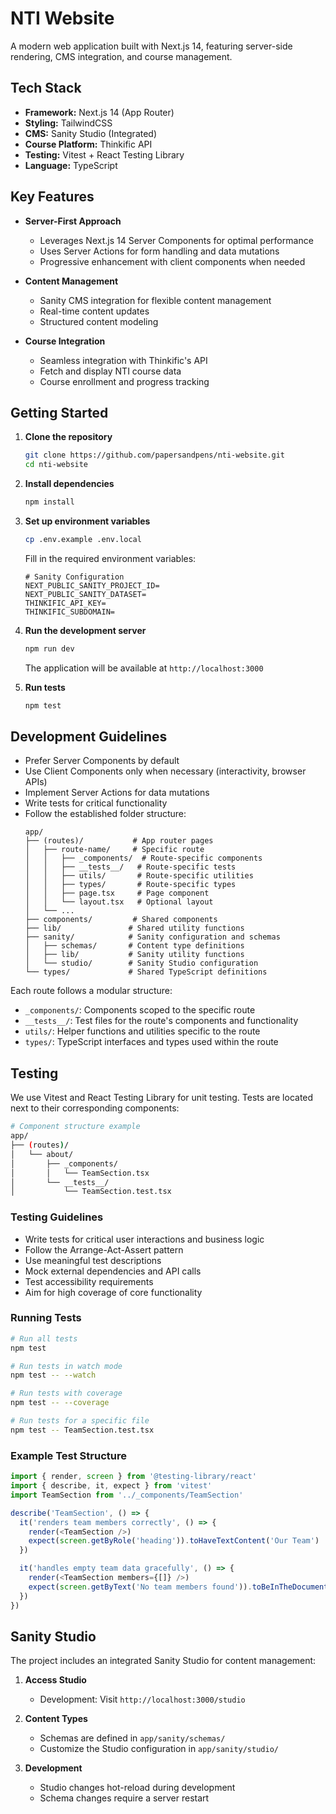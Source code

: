 # NTI Website

A modern web application built with Next.js 14, featuring server-side rendering, CMS integration, and course management.

## Tech Stack

- **Framework:** Next.js 14 (App Router)
- **Styling:** TailwindCSS
- **CMS:** Sanity Studio (Integrated)
- **Course Platform:** Thinkific API
- **Testing:** Vitest + React Testing Library
- **Language:** TypeScript

## Key Features

- **Server-First Approach**

  - Leverages Next.js 14 Server Components for optimal performance
  - Uses Server Actions for form handling and data mutations
  - Progressive enhancement with client components when needed

- **Content Management**

  - Sanity CMS integration for flexible content management
  - Real-time content updates
  - Structured content modeling

- **Course Integration**
  - Seamless integration with Thinkific's API
  - Fetch and display NTI course data
  - Course enrollment and progress tracking

## Getting Started

1. **Clone the repository**

   ```bash
   git clone https://github.com/papersandpens/nti-website.git
   cd nti-website
   ```

2. **Install dependencies**

   ```bash
   npm install
   ```

3. **Set up environment variables**

   ```bash
   cp .env.example .env.local
   ```

   Fill in the required environment variables:

   ```
   # Sanity Configuration
   NEXT_PUBLIC_SANITY_PROJECT_ID=
   NEXT_PUBLIC_SANITY_DATASET=
   THINKIFIC_API_KEY=
   THINKIFIC_SUBDOMAIN=
   ```

4. **Run the development server**

   ```bash
   npm run dev
   ```

   The application will be available at `http://localhost:3000`

5. **Run tests**
   ```bash
   npm test
   ```

## Development Guidelines

- Prefer Server Components by default
- Use Client Components only when necessary (interactivity, browser APIs)
- Implement Server Actions for data mutations
- Write tests for critical functionality
- Follow the established folder structure:
  ```
  app/
  ├── (routes)/           # App router pages
  │   ├── route-name/     # Specific route
  │   │   ├── _components/  # Route-specific components
  │   │   ├── __tests__/   # Route-specific tests
  │   │   ├── utils/       # Route-specific utilities
  │   │   ├── types/       # Route-specific types
  │   │   ├── page.tsx     # Page component
  │   │   └── layout.tsx   # Optional layout
  │   └── ...
  ├── components/         # Shared components
  ├── lib/               # Shared utility functions
  ├── sanity/            # Sanity configuration and schemas
  │   ├── schemas/       # Content type definitions
  │   ├── lib/           # Sanity utility functions
  │   └── studio/        # Sanity Studio configuration
  └── types/             # Shared TypeScript definitions
  ```

Each route follows a modular structure:

- `_components/`: Components scoped to the specific route
- `__tests__/`: Test files for the route's components and functionality
- `utils/`: Helper functions and utilities specific to the route
- `types/`: TypeScript interfaces and types used within the route

## Testing

We use Vitest and React Testing Library for unit testing. Tests are located next to their corresponding components:

```bash
# Component structure example
app/
├── (routes)/
│   └── about/
│       ├── _components/
│       │   └── TeamSection.tsx
│       └── __tests__/
│           └── TeamSection.test.tsx
```

### Testing Guidelines

- Write tests for critical user interactions and business logic
- Follow the Arrange-Act-Assert pattern
- Use meaningful test descriptions
- Mock external dependencies and API calls
- Test accessibility requirements
- Aim for high coverage of core functionality

### Running Tests

```bash
# Run all tests
npm test

# Run tests in watch mode
npm test -- --watch

# Run tests with coverage
npm test -- --coverage

# Run tests for a specific file
npm test -- TeamSection.test.tsx
```

### Example Test Structure

```typescript
import { render, screen } from '@testing-library/react'
import { describe, it, expect } from 'vitest'
import TeamSection from '../_components/TeamSection'

describe('TeamSection', () => {
  it('renders team members correctly', () => {
    render(<TeamSection />)
    expect(screen.getByRole('heading')).toHaveTextContent('Our Team')
  })

  it('handles empty team data gracefully', () => {
    render(<TeamSection members={[]} />)
    expect(screen.getByText('No team members found')).toBeInTheDocument()
  })
})
```

## Sanity Studio

The project includes an integrated Sanity Studio for content management:

1. **Access Studio**

   - Development: Visit `http://localhost:3000/studio`

2. **Content Types**

   - Schemas are defined in `app/sanity/schemas/`
   - Customize the Studio configuration in `app/sanity/studio/`

3. **Development**
   - Studio changes hot-reload during development
   - Schema changes require a server restart
